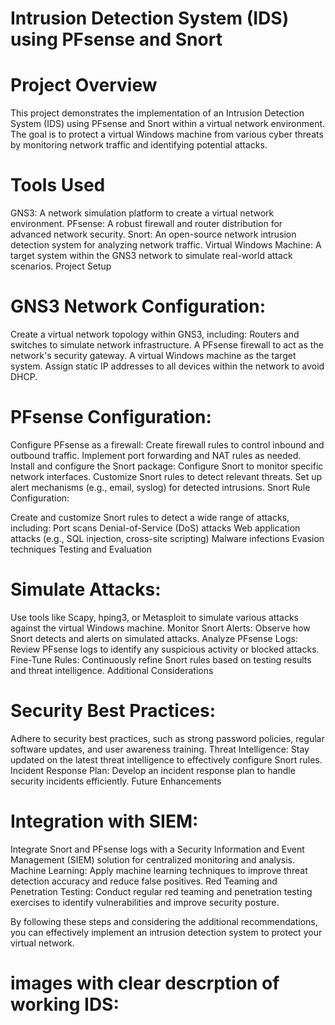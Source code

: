 <h1>Intrusion Detection System (IDS) using PFsense and Snort</h1>

<h1>Project Overview</h1>

This project demonstrates the implementation of an Intrusion Detection System (IDS) using PFsense and Snort within a virtual network environment. The goal is to protect a virtual Windows machine from various cyber threats by monitoring network traffic and identifying potential attacks.

<h1>Tools Used</h1>

GNS3: A network simulation platform to create a virtual network environment.
PFsense: A robust firewall and router distribution for advanced network security.
Snort: An open-source network intrusion detection system for analyzing network traffic.
Virtual Windows Machine: A target system within the GNS3 network to simulate real-world attack scenarios.
Project Setup

<h1>GNS3 Network Configuration:</h1>

Create a virtual network topology within GNS3, including:
Routers and switches to simulate network infrastructure.
A PFsense firewall to act as the network's security gateway.
A virtual Windows machine as the target system.
Assign static IP addresses to all devices within the network to avoid DHCP.
<h1>PFsense Configuration:</h1>
Configure PFsense as a firewall:
Create firewall rules to control inbound and outbound traffic.
Implement port forwarding and NAT rules as needed.
Install and configure the Snort package:
Configure Snort to monitor specific network interfaces.
Customize Snort rules to detect relevant threats.
Set up alert mechanisms (e.g., email, syslog) for detected intrusions.
Snort Rule Configuration:

Create and customize Snort rules to detect a wide range of attacks, including:
Port scans
Denial-of-Service (DoS) attacks
Web application attacks (e.g., SQL injection, cross-site scripting)
Malware infections
Evasion techniques
Testing and Evaluation

<h1>Simulate Attacks:</h1>
Use tools like Scapy, hping3, or Metasploit to simulate various attacks against the virtual Windows machine.
Monitor Snort Alerts: Observe how Snort detects and alerts on simulated attacks.
Analyze PFsense Logs: Review PFsense logs to identify any suspicious activity or blocked attacks.
Fine-Tune Rules: Continuously refine Snort rules based on testing results and threat intelligence.
Additional Considerations

<h1>Security Best Practices:</h1>
Adhere to security best practices, such as strong password policies, regular software updates, and user awareness training.
Threat Intelligence: Stay updated on the latest threat intelligence to effectively configure Snort rules.
Incident Response Plan: Develop an incident response plan to handle security incidents efficiently.
Future Enhancements

<h1>Integration with SIEM: </h1>
Integrate Snort and PFsense logs with a Security Information and Event Management (SIEM) solution for centralized monitoring and analysis.
Machine Learning: Apply machine learning techniques to improve threat detection accuracy and reduce false positives.
Red Teaming and Penetration Testing: Conduct regular red teaming and penetration testing exercises to identify vulnerabilities and improve security posture.

By following these steps and considering the additional recommendations, you can effectively implement an intrusion detection system to protect your virtual network.


<h1>images with clear descrption of working IDS:</h1>

